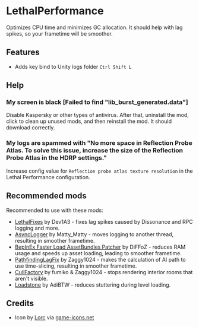 # LethalPerformance
Optimizes CPU time and minimizes GC allocation. It should help with lag spikes, so your frametime will be smoother.

## Features
- Adds key bind to Unity logs folder <code>Ctrl Shift L</code>

## Help

### My screen is black \[Failed to find "lib_burst_generated.data"\]
Disable Kaspersky or other types of antivirus. After that, uninstall the mod, click to clean up unused mods, and then reinstall the mod. It should download correctly.

### My logs are spammed with "No more space in Reflection Probe Atlas. To solve this issue, increase the size of the Reflection Probe Atlas in the HDRP settings."
Increase config value for `Reflection probe atlas texture resolution` in the Lethal Performance configuration.

## Recommended mods
Recommended to use with these mods:
- [LethalFixes](https://thunderstore.io/c/lethal-company/p/Dev1A3/LethalFixes/) by Dev1A3 - fixes lag spikes caused by Dissonance and RPC logging and more.
- [AsyncLogger](https://thunderstore.io/c/lethal-company/p/mattymatty/AsyncLoggers/) by Matty_Matty - moves logging to another thread, resulting in smoother frametime.
- [BepInEx Faster Load AssetBundles Patcher](https://thunderstore.io/c/lethal-company/p/DiFFoZ/BepInEx_Faster_Load_AssetBundles_Patcher/) by DiFFoZ - reduces RAM usage and speeds up asset loading, leading to smoother frametime.
- [PathfindingLagFix](https://thunderstore.io/c/lethal-company/p/Zaggy1024/PathfindingLagFix/) by Zaggy1024 - makes the calculation of AI path to use time-slicing, resulting in smoother frametime.
- [CullFactory](https://thunderstore.io/c/lethal-company/p/fumiko/CullFactory/) by fumiko & Zaggy1024 - stops rendering interior rooms that aren't visible.
- [Loadstone](https://thunderstore.io/c/lethal-company/p/AdiBTW/Loadstone/) by AdiBTW - reduces stuttering during level loading.

## Credits
- Icon by [Lorc](https://lorcblog.blogspot.com/) via [game-icons.net](https://game-icons.net/)

